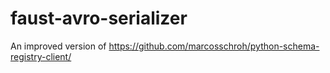 # faust-avro-serializer
An improved version of https://github.com/marcosschroh/python-schema-registry-client/
